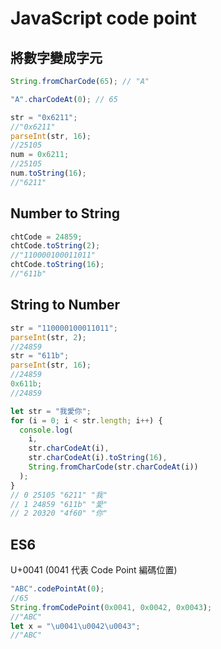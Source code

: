 # JavaScript code point

## 將數字變成字元

```js
String.fromCharCode(65); // "A"

"A".charCodeAt(0); // 65

str = "0x6211";
//"0x6211"
parseInt(str, 16);
//25105
num = 0x6211;
//25105
num.toString(16);
//"6211"
```

## Number to String

```js
chtCode = 24859;
chtCode.toString(2);
//"110000100011011"
chtCode.toString(16);
//"611b"
```

## String to Number

```js
str = "110000100011011";
parseInt(str, 2);
//24859
str = "611b";
parseInt(str, 16);
//24859
0x611b;
//24859
```

```js
let str = "我愛你";
for (i = 0; i < str.length; i++) {
  console.log(
    i,
    str.charCodeAt(i),
    str.charCodeAt(i).toString(16),
    String.fromCharCode(str.charCodeAt(i))
  );
}
// 0 25105 "6211" "我"
// 1 24859 "611b" "愛"
// 2 20320 "4f60" "你"
```

## ES6

U+0041 (0041 代表 Code Point 編碼位置)

```js
"ABC".codePointAt(0);
//65
String.fromCodePoint(0x0041, 0x0042, 0x0043);
//"ABC"
let x = "\u0041\u0042\u0043";
//"ABC"
```
